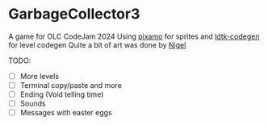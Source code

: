 # GarbageCollector3
A game for OLC CodeJam 2024
Using [pixamo](https://github.com/InfiniteCoder01/pixamo) for sprites and [ldtk-codegen](https://github.com/InfiniteCoder01/ldtk-codegen) for level codegen
Quite a bit of art was done by [Nigel](https://github.com/bhavyakukkar/)

TODO:
- [ ] More levels
- [ ] Terminal copy/paste and more
- [ ] Ending (Void telling time)
- [ ] Sounds
- [ ] Messages with easter eggs
